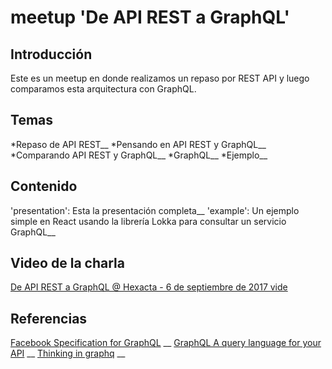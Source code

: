 # meetup 'De API REST a GraphQL'

## Introducción

Este es un meetup en donde realizamos un repaso por REST API y luego comparamos esta arquitectura con GraphQL. 

## Temas
*Repaso de API REST__
*Pensando en API REST y GraphQL__
*Comparando API REST y GraphQL__
*GraphQL__
*Ejemplo__

## Contenido
'presentation': Esta la presentación completa__
'example': Un ejemplo simple en React usando la librería Lokka para consultar un servicio GraphQL__

## Video de la charla
[De API REST a GraphQL @ Hexacta - 6 de septiembre de 2017 vide](https://www.youtube.com/watch?v=o6t0uJSkm7w)

## Referencias
[Facebook Specification for GraphQL](https://facebook.github.io/graphql/) __
[GraphQL A query language for your API](http://graphql.org/) __
[Thinking in graphq](https://facebook.github.io/relay/docs/thinking-in-graphql.html) __
